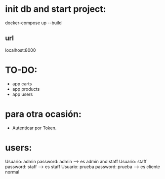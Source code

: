 # init db and start project:
docker-compose up --build

## url
localhost:8000

# TO-DO:
- app carts
- app products
- app users

# para otra ocasión:
- Autenticar por Token.

# users:
Usuario: admin password: admin --> es admin and staff
Usuario: staff password: staff --> es staff
Usuario: prueba password: prueba --> es cliente normal
